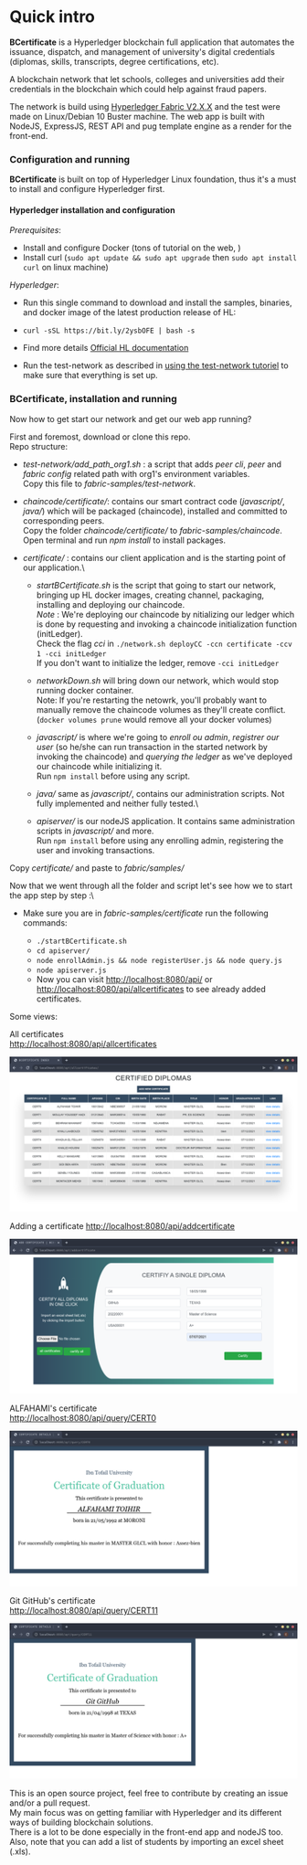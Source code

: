 # Quick intro

**BCertificate** is a Hyperledger blockchain full application that automates the issuance, dispatch, and management of university's digital credentials (diplomas, skills, transcripts, degree certifications, etc).

A blockchain network that let schools, colleges and universities add their credentials in the blockchain which could help against fraud papers.

The network is build using [Hyperledger Fabric V2.X.X](https://www.hyperledger.org/use/fabric) and the test were made on Linux/Debian 10 Buster machine. 
The web app is built with NodeJS, ExpressJS, REST API and pug template engine as a render for the front-end.

### Configuration and running
**BCertificate** is built on top of Hyperledger Linux foundation, thus it's a must to install and configure Hyperledger first.

#### Hyperledger installation and configuration

*Prerequisites*:
  - Install and configure Docker (tons of tutorial on the web, )
  - Install curl (`sudo apt update && sudo apt upgrade` then `sudo apt install curl` on linux machine)

*Hyperledger*:
  - Run this single command to download and install the samples, binaries, and docker image of the latest production release of HL:

  - `curl -sSL https://bit.ly/2ysbOFE | bash -s`
  - Find more details [Official HL documentation](https://hyperledger-fabric.readthedocs.io/en/release-2.2/install.html)
  - Run the test-network as described in [using the test-network tutoriel](https://hyperledger-fabric.readthedocs.io/en/release-2.2/test_network.html) to make sure that everything is set up.

### BCertificate, installation and running
Now how to get start our network and get our web app running?

First and foremost, download or clone this repo.\
Repo structure:
  - *test-network/add_path_org1.sh* : 
  a script that adds *peer cli*, *peer* and *fabric config* related path with org1's environment variables.\
  Copy this file to *fabric-samples/test-network*.

  - *chaincode/certificate/*: contains our smart contract code (*javascript/*, *java/*) which will be packaged (chaincode), installed and committed to corresponding peers.\
  Copy the folder *chaincode/certificate/* to *fabric-samples/chaincode*.\
  Open terminal and run *npm install* to install packages. 
  
  - *certificate/* : contains our client application and is the starting point of our application.\
    * _startBCertificate.sh_ is the script that going to start our network, bringing up HL docker images, creating channel, packaging, installing and deploying our chaincode.\
    *Note* : We're deploying our chaincode by nitializing our ledger which is done by requesting and invoking a chaincode initialization function (initLedger).\
    Check the flag *cci* in `./network.sh deployCC -ccn certificate -ccv 1 -cci initLedger`\
    If you don't want to initialize the ledger, remove `-cci initLedger`

    * *networkDown.sh* will bring down our network, which would stop running docker container.\
    Note: If you're restarting the netowrk, you'll probably want to manually remove the chaincode volumes as they'll create conflict. (`docker volumes prune` would remove all your docker volumes)

    * *javascript/* is where we're going to *enroll ou admin*, *registrer our user* (so he/she can run transaction in the started network by invoking the chaincode) and *querying the ledger* as we've deployed our chaincode while initializing it.\
    Run `npm install` before using any script. 

    * *java/* same as *javascript/*, contains our administration scripts.
    Not fully implemented and neither fully tested.\

    * *apiserver/* is our nodeJS application. It contains same administration scripts in *javascript/* and more.\
    Run `npm install` before using any enrolling admin, registering the user and invoking transactions.

Copy *certificate/* and paste to *fabric/samples/* 

Now that we went through all the folder and script let's see how we to start the app step by step :\
  - Make sure you are in *fabric-samples/certificate* run the following commands:
    
    * `./startBCertificate.sh` 
    * `cd apiserver/` 
    * `node enrollAdmin.js && node registerUser.js && node query.js`
    * `node apiserver.js` 
    * Now you can visit [http://localhost:8080/api/](http://localhost:8080/api/) or [http://localhost:8080/api/allcertificates](http://localhost:8080/api/allcertificates) to see already added certificates.

  Some views:

  All certificates\
  [http://localhost:8080/api/allcertificates](http://localhost:8080/api/allcertificates)


![alt text](screenshots/allcertificates.png "Diplomas in the ledger")


Adding a certificate 
[http://localhost:8080/api/addcertificate](http://localhost:8080/api/addcertificate)


![alt text](screenshots/add-certificate.png "Add a certificate")


ALFAHAMI's certificate\
[http://localhost:8080/api/query/CERT0](http://localhost:8080/api/query/CERT0)


![alt text](screenshots/certificates-details.png "Certificate details")

Git GitHub's certificate\
[http://localhost:8080/api/query/CERT11](http://localhost:8080/api/query/CERT11)


![alt text](screenshots/git-github.png "Certificate details")

This is an open source project, feel free to contribute by creating an issue and/or a pull request. \
My main focus was on getting familiar with Hyperledger and its different ways of building blockchain solutions.\
There is a lot to be done especially in the front-end app and nodeJS too.
Also, note that you can add a list of students by importing an excel sheet (.xls).





